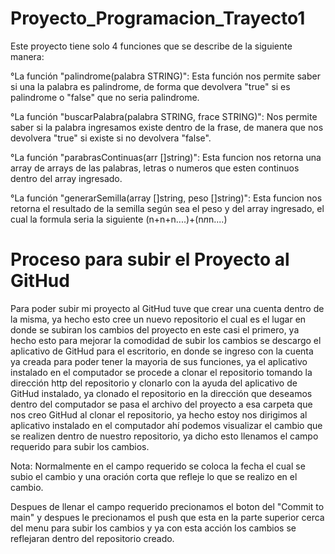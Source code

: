 # Proyecto_Programacion_Trayecto1

Este proyecto tiene solo 4 funciones que se describe de la siguiente manera:

°La función "palindrome(palabra STRING)": Esta función nos permite saber si una la palabra es palindrome, 
de forma que devolvera "true" si es palindrome o "false" que no seria palindrome.

°La función "buscarPalabra(palabra STRING, frace STRING)": Nos permite saber si la palabra ingresamos
existe dentro de la frase, de manera que nos devolvera "true" si existe si no devolvera "false".

°La función "parabrasContinuas(arr []string)": Esta funcion nos retorna una array de arrays de las palabras, 
letras o numeros que esten continuos dentro del array ingresado.

°La función "generarSemilla(array []string, peso []string)": Esta funcion nos retorna el resultado de la 
semilla según sea el peso y del array ingresado, el cual la formula seria la siguiente (n+n+n....)+(n*n*n....)


# Proceso para subir el Proyecto al GitHud

Para poder subir mi proyecto al GitHud tuve que crear una cuenta dentro de la misma, ya hecho esto cree un nuevo 
repositorio el cual es el lugar en donde se subiran los cambios del proyecto en este casi el primero, ya hecho esto
para mejorar la comodidad de subir los cambios se descargo el aplicativo de GitHud para el escritorio, en donde 
se ingreso con la cuenta ya creada para poder tener la mayoria de sus funciones, ya el aplicativo instalado en el 
computador se procede a clonar el repositorio tomando la dirección http del repositorio y clonarlo con la ayuda del 
aplicativo de GitHud instalado, ya clonado el repositorio en la dirección que deseamos dentro del computador se pasa 
el archivo del proyecto a esa carpeta que nos creo GitHud al clonar el repositorio, ya hecho estoy nos dirigimos al 
aplicativo instalado en el computador ahí podemos visualizar el cambio que se realizen dentro de nuestro repositorio, 
ya dicho esto llenamos el campo requerido para subir los cambios.

Nota: Normalmente en el campo requerido se coloca la fecha el cual se subio el cambio y una oración corta que refleje
lo que se realizo en el cambio.

Despues de llenar el campo requerido precionamos el boton del "Commit to main" y despues le precionamos el push que esta
en la parte superior cerca del menu para subir los cambios y ya con esta acción los cambios se reflejaran dentro del 
repositorio creado.
